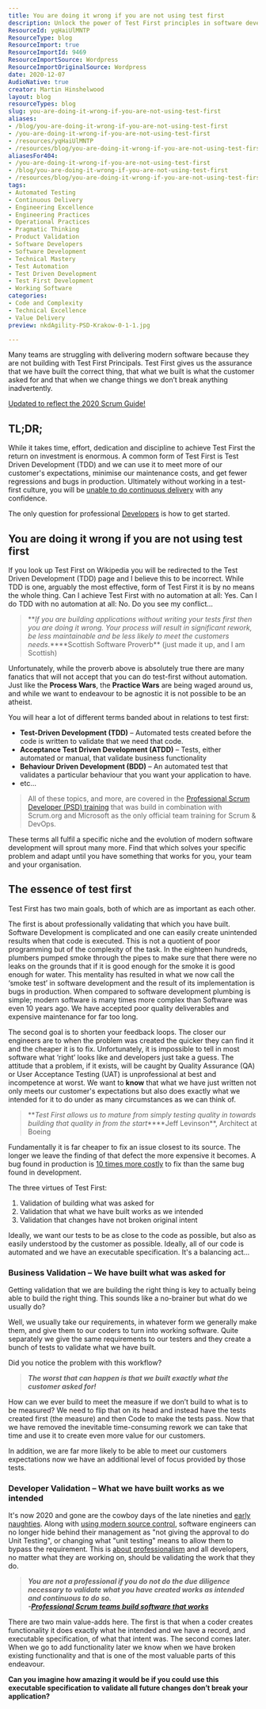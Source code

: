 ```yaml
---
title: You are doing it wrong if you are not using test first
description: Unlock the power of Test First principles in software development. Learn how TDD and ATDD can enhance quality, reduce bugs, and meet customer needs effectively.
ResourceId: yqHaiUlMNTP
ResourceType: blog
ResourceImport: true
ResourceImportId: 9469
ResourceImportSource: Wordpress
ResourceImportOriginalSource: Wordpress
date: 2020-12-07
AudioNative: true
creator: Martin Hinshelwood
layout: blog
resourceTypes: blog
slug: you-are-doing-it-wrong-if-you-are-not-using-test-first
aliases:
- /blog/you-are-doing-it-wrong-if-you-are-not-using-test-first
- /you-are-doing-it-wrong-if-you-are-not-using-test-first
- /resources/yqHaiUlMNTP
- /resources/blog/you-are-doing-it-wrong-if-you-are-not-using-test-first
aliasesFor404:
- /you-are-doing-it-wrong-if-you-are-not-using-test-first
- /blog/you-are-doing-it-wrong-if-you-are-not-using-test-first
- /resources/blog/you-are-doing-it-wrong-if-you-are-not-using-test-first
tags:
- Automated Testing
- Continuous Delivery
- Engineering Excellence
- Engineering Practices
- Operational Practices
- Pragmatic Thinking
- Product Validation
- Software Developers
- Software Development
- Technical Mastery
- Test Automation
- Test Driven Development
- Test First Development
- Working Software
categories:
- Code and Complexity
- Technical Excellence
- Value Delivery
preview: nkdAgility-PSD-Krakow-0-1-1.jpg

---
```

Many teams are struggling with delivering modern software because they are not building with Test First Principals. Test First gives us the assurance that we have built the correct thing, that what we built is what the customer asked for and that when we change things we don’t break anything inadvertently.

[Updated to reflect the 2020 Scrum Guide!](https://nkdagility.com/the-2020-scrum-guide/)

## TL;DR;

While it takes time, effort, dedication and discipline to achieve Test First the return on investment is enormous. A common form of Test First is Test Driven Development (TDD) and we can use it to meet more of our customer's expectations, minimise our maintenance costs, and get fewer regressions and bugs in production. Ultimately without working in a test-first culture, you will be [unable to do continuous delivery](/blog/continuous-deliver-sprint/) with any confidence.

The only question for professional [Developers](/the-2020-scrum-guide/#developers) is how to get started.

## You are doing it wrong if you are not using test first

If you look up Test First on Wikipedia you will be redirected to the Test Driven Development (TDD) page and I believe this to be incorrect. While TDD is one, arguably the most effective, form of Test First it is by no means the whole thing. Can I achieve Test First with no automation at all: Yes. Can I do TDD with no automation at all: No. Do you see my conflict…

> **_If you are building applications without writing your tests first then you are doing it wrong. Your process will result in significant rework, be less maintainable and be less likely to meet the customers needs._\*\***Scottish Software Proverb\*\* (just made it up, and I am Scottish)

Unfortunately, while the proverb above is absolutely true there are many fanatics that will not accept that you can do test-first without automation. Just like the **Process Wars**, the **Practice Wars** are being waged around us, and while we want to endeavour to be agnostic it is not possible to be an atheist.

You will hear a lot of different terms banded about in relations to test first:

- **Test-Driven Development (TDD)** – Automated tests created before the code is written to validate that we need that code.
- **Acceptance Test Driven Development (ATDD)** – Tests, either automated or manual, that validate business functionality
- **Behaviour Driven Development (BDD)** – An automated test that validates a particular behaviour that you want your application to have.
- etc…

> All of these topics, and more, are covered in the [Professional Scrum Developer (PSD) training](/training/courses/professional-scrum-developer-training/) that was build in combination with Scrum.org and Microsoft as the only official team training for Scrum & DevOps.

These terms all fulfil a specific niche and the evolution of modern software development will sprout many more. Find that which solves your specific problem and adapt until you have something that works for you, your team and your organisation.

## The essence of test first

Test First has two main goals, both of which are as important as each other.

The first is about professionally validating that which you have built. Software Development is complicated and one can easily create unintended results when that code is executed. This is not a quotient of poor programming but of the complexity of the task. In the eighteen hundreds, plumbers pumped smoke through the pipes to make sure that there were no leaks on the grounds that if it is good enough for the smoke it is good enough for water. This mentality has resulted in what we now call the ‘smoke test’ in software development and the result of its implementation is bugs in production. When compared to software development plumbing is simple; modern software is many times more complex than Software was even 10 years ago. We have accepted poor quality deliverables and expensive maintenance for far too long.

The second goal is to shorten your feedback loops. The closer our engineers are to when the problem was created the quicker they can find it and the cheaper it is to fix. Unfortunately, it is impossible to tell in most software what ‘right’ looks like and developers just take a guess. The attitude that a problem, if it exists, will be caught by Quality Assurance (QA) or User Acceptance Testing (UAT) is unprofessional at best and incompetence at worst. We want to **know** that what we have just written not only meets our customer's expectations but also does exactly what we intended for it to do under as many circumstances as we can think of.

> **_Test First allows us to mature from simply testing quality in towards building that quality in from the start_\*\***Jeff Levinson\*\*, Architect at Boeing

Fundamentally it is far cheaper to fix an issue closest to its source. The longer we leave the finding of that defect the more expensive it becomes. A bug found in production is [10 times more costly](http://www.scrum.org/About/All-Articles/articleType/ArticleView/articleId/644/Agile-Economics-The-Dollars-and-Sense-of-Scrum) to fix than the same bug found in development.

The three virtues of Test First:

1. Validation of building what was asked for
2. Validation that what we have built works as we intended
3. Validation that changes have not broken original intent

Ideally, we want our tests to be as close to the code as possible, but also as easily understood by the customer as possible. Ideally, all of our code is automated and we have an executable specification. It's a balancing act…

### Business Validation – We have built what was asked for

Getting validation that we are building the right thing is key to actually being able to build the right thing. This sounds like a no-brainer but what do we usually do?

Well, we usually take our requirements, in whatever form we generally make them, and give them to our coders to turn into working software. Quite separately we give the same requirements to our testers and they create a bunch of tests to validate what we have built.

Did you notice the problem with this workflow?

> **_The worst that can happen is that we built exactly what the customer asked for!_**

How can we ever build to meet the measure if we don’t build to what is to be measured? We need to flip that on its head and instead have the tests created first (the measure) and then Code to make the tests pass. Now that we have removed the inevitable time-consuming rework we can take that time and use it to create even more value for our customers.

In addition, we are far more likely to be able to meet our customers expectations now we have an additional level of focus provided by those tests.

### Developer Validation – What we have built works as we intended

It's now 2020 and gone are the cowboy days of the late nineties and [early naughties](http://en.wikipedia.org/wiki/Naughties). Along with [using modern source control](https://nkdagility.com/getting-started-with-modern-source-control-system-and-devops/), software engineers can no longer hide behind their management as "not giving the approval to do Unit Testing", or changing what "unit testing" means to allow them to bypass the requirement. This is [about professionalism](/blog/scrum-tapas-importance-professionalism/) and all developers, no matter what they are working on, should be validating the work that they do.

> **_You are not a professional if you do not do the due diligence necessary to validate what you have created works as intended and continuous to do so.  
> \-[Professional Scrum teams build software that works](https://nkdagility.com/professional-scrum-teams-build-software-works/)_**

There are two main value-adds here. The first is that when a coder creates functionality it does exactly what he intended and we have a record, and executable specification, of what that intent was. The second comes later. When we go to add functionality later we know when we have broken existing functionality and that is one of the most valuable parts of this endeavour.

**Can you imagine how amazing it would be if you could use this executable specification to validate all future changes don’t break your application?**
